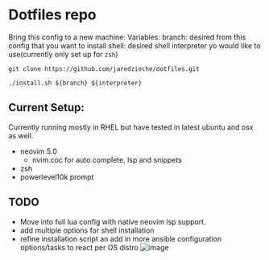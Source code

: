 # Dotfiles repo
Bring this config to a new machine:
Variables:
branch: desired from this config that you want to install
shell: desired shell interpreter yo would like to use(currently only set up for `zsh`)
```
git clone https://github.com/jaredzieche/dotfiles.git
```
```
./install.sh ${branch} ${interpreter}
```

## Current Setup:
Currently running mostly in RHEL but have tested in latest ubuntu and osx as well.
- neovim 5.0
  - nvim.coc for auto complete, lsp and snippets
- zsh
- powerlevel10k prompt

## TODO
- Move into full lua config with native neovim lsp support.
- add multiple options for shell installation
- refine installation script an add in more ansible configuration options/tasks to react per OS distro
![image](https://user-images.githubusercontent.com/28032466/137920716-741335c6-4bbf-43e7-8b53-a9c1132a757b.png)
